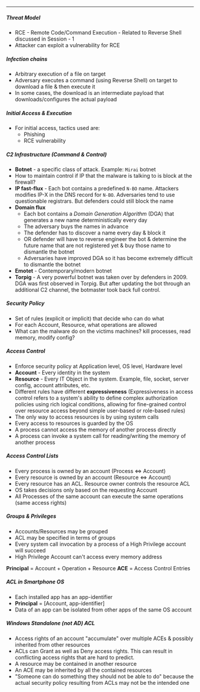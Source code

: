 
----
##### Threat Model
- RCE - Remote Code/Command Execution - Related to Reverse Shell discussed in Session - 1
- Attacker can exploit a vulnerability for RCE

##### Infection chains
- Arbitrary execution of a file on target
- Adversary executes a command (using Reverse Shell) on target to download a file & then execute it
- In some cases, the download is an intermediate payload that downloads/configures the actual payload

##### Initial Access & Execution
- For initial access, tactics used are:
  - Phishing
  - RCE vulnerability

##### C2 Infrastructure (Command & Control)
- **Botnet** - a specific class of attack. Example: `Mirai` botnet
- How to maintain control if IP that the malware is talking to is block at the firewall?
- **IP fast-flux** - Each bot contains a predefined `N-BO` name. Attackers modifies IP-X in the DNS record for `N-BO`. Adversaries tend to use questionable registrars. But defenders could still block the name
- **Domain flux**
  - Each bot contains a *Domain Generation Algorithm* (DGA) that generates a new name deterministically every day
  - The adversary buys the names in advance
  - The defender has to discover a name every day & block it
  - OR defender will have to reverse engineer the bot & determine the future name that are not registered yet & buy those name to dismantle the botnet
  - Adversaries have improved DGA so it has become extremely difficult to dismantle the botnet
- **Emotet** - Contemporary/modern botnet
- **Torpig** - A very powerful botnet was taken over by defenders in 2009. DGA was first observed in Torpig. But after updating the bot through an additional C2 channel, the botmaster took back full control.

##### Security Policy
- Set of rules (explicit or implicit) that decide who can do what
- For each Account, Resource, what operations are allowed
- What can the malware do on the victims machines? kill processes, read memory, modify config?

##### Access Control
- Enforce security policy at Application level, OS level, Hardware level
- **Account** - Every identity in the system
- **Resource** - Every IT Object in the system. Example, file, socket, server config, account attributes, etc.
- Different rules have different **expressiveness** (Expressiveness in access control refers to a system's ability to define complex authorization policies using rich logical conditions, allowing for fine-grained control over resource access beyond simple user-based or role-based rules)
- The only way to access resources is by using system calls
- Every access to resources is guarded by the OS
- A process cannot access the memory of another process directly
- A process can invoke a system call for reading/writing the memory of another process

##### Access Control Lists
- Every process is owned by an account (Process <=> Account)
- Every resource is owned by an account (Resource <=> Account)
- Every resource has an ACL. Resource owner controls the resource ACL
- OS takes decisions only based on the requesting Account
- All Processes of the same account can execute the same operations (same access rights)

##### Groups & Privileges
- Accounts/Resources may be grouped
- ACL may be specified in terms of groups
- Every system call invocation by a process of a High Privilege account will succeed
- High Privilege Account can't access every memory address

**Principal** = Account + Operation + Resource
**ACE** = Access Control Entries

##### ACL in Smartphone OS
- Each installed app has an app-identifier
- **Principal** = \[Account, app-identifier]
- Data of an app can be isolated from other apps of the same OS account

##### Windows Standalone (not AD) ACL
- Access rights of an account "accumulate" over multiple ACEs & possibly inherited from other resources
- ACLs can Grant as well as Deny access rights. This can result in conflicting access rights that are hard to predict.
- A resource may be contained in another resource
- An ACE may be inherited by all the contained resources
- "Someone can do something they should not be able to do" because the actual security policy resulting from ACLs may not be the intended one